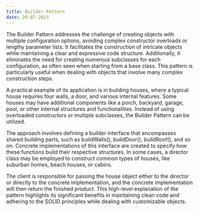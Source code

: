 ```yaml
---
title: Builder Pattern
date: 20-07-2023
---
```


The Builder Pattern addresses the challenge of creating objects with multiple configuration options, avoiding complex constructor overloads or lengthy parameter lists. It facilitates the construction of intricate objects while maintaining a clear and expressive code structure. Additionally, it eliminates the need for creating numerous subclasses for each configuration, as often seen when starting from a base class. This pattern is particularly useful when dealing with objects that involve many complex construction steps.

A practical example of its application is in building houses, where a typical house requires four walls, a door, and various internal features. Some houses may have additional components like a porch, backyard, garage, pool, or other internal structures and functionalities. Instead of using overloaded constructors or multiple subclasses, the Builder Pattern can be utilized.

The approach involves defining a builder interface that encompasses shared building parts, such as buildWalls(), buildDoor(), buildRoof(), and so on. Concrete implementations of this interface are created to specify how these functions build their respective structures. In some cases, a director class may be employed to construct common types of houses, like suburban homes, beach houses, or cabins.

The client is responsible for passing the house object either to the director or directly to the concrete implementation, and the concrete implementation will then return the finished product. This high-level explanation of the pattern highlights its significant benefits in maintaining clean code and adhering to the SOLID principles while dealing with customizable objects.
